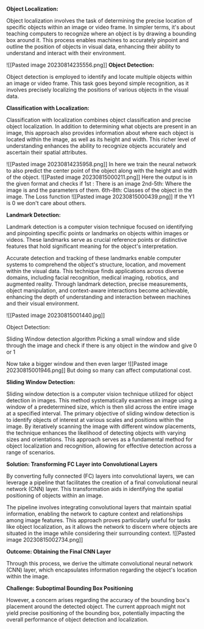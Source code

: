 **Object Localization:**

Object localization involves the task of determining the precise location of specific objects within an image or video frame. In simpler terms, it's about teaching computers to recognize where an object is by drawing a bounding box around it. This process enables machines to accurately pinpoint and outline the position of objects in visual data, enhancing their ability to understand and interact with their environment.

![[Pasted image 20230814235556.png]]
**Object Detection:**

Object detection is employed to identify and locate multiple objects within an image or video frame. This task goes beyond simple recognition, as it involves precisely localizing the positions of various objects in the visual data.

**Classification with Localization:**

Classification with localization combines object classification and precise object localization. In addition to determining what objects are present in an image, this approach also provides information about where each object is located within the image, as well as its height and width. This richer level of understanding enhances the ability to recognize objects accurately and ascertain their spatial attributes.

![[Pasted image 20230814235958.png]]
In here we train the neural network to also predict the center point of the object along with the height and width of the object.
![[Pasted image 20230815000211.png]]
Here the output is in the given format and checks if 
1st : There is an image
2nd-5th: Where the image is and the parameters of them.
6th-8th: Classes of the object in the image.
The Loss function
![[Pasted image 20230815000439.png]]
If the Y1 is 0 we don't care about others.

**Landmark Detection:**

Landmark detection is a computer vision technique focused on identifying and pinpointing specific points or landmarks on objects within images or videos. These landmarks serve as crucial reference points or distinctive features that hold significant meaning for the object's interpretation.

Accurate detection and tracking of these landmarks enable computer systems to comprehend the object's structure, location, and movement within the visual data. This technique finds applications across diverse domains, including facial recognition, medical imaging, robotics, and augmented reality. Through landmark detection, precise measurements, object manipulation, and context-aware interactions become achievable, enhancing the depth of understanding and interaction between machines and their visual environment.

![[Pasted image 20230815001440.jpg]]

Object Detection:

Sliding Window detection algorithm
Picking  a small window and slide through the image and check if there is any object in the window and give 0 or 1

Now take a bigger window and then even larger
![[Pasted image 20230815001946.png]]
But doing so many can affect computational cost.

**Sliding Window Detection:**

Sliding window detection is a computer vision technique utilized for object detection in images. This method systematically examines an image using a window of a predetermined size, which is then slid across the entire image at a specified interval.
The primary objective of sliding window detection is to identify objects of interest at various scales and positions within the image. By iteratively scanning the image with different window placements, the technique enhances the likelihood of detecting objects with varying sizes and orientations. This approach serves as a fundamental method for object localization and recognition, allowing for effective detection across a range of scenarios.

**Solution: Transforming FC Layer into Convolutional Layers**

By converting fully connected (FC) layers into convolutional layers, we can leverage a pipeline that facilitates the creation of a final convolutional neural network (CNN) layer. This transformation aids in identifying the spatial positioning of objects within an image.

The pipeline involves integrating convolutional layers that maintain spatial information, enabling the network to capture context and relationships among image features. This approach proves particularly useful for tasks like object localization, as it allows the network to discern where objects are situated in the image while considering their surrounding context.
![[Pasted image 20230815002734.png]]

**Outcome: Obtaining the Final CNN Layer**

Through this process, we derive the ultimate convolutional neural network (CNN) layer, which encapsulates information regarding the object's location within the image.

**Challenge: Suboptimal Bounding Box Positioning**

However, a concern arises regarding the accuracy of the bounding box's placement around the detected object. The current approach might not yield precise positioning of the bounding box, potentially impacting the overall performance of object detection and localization.